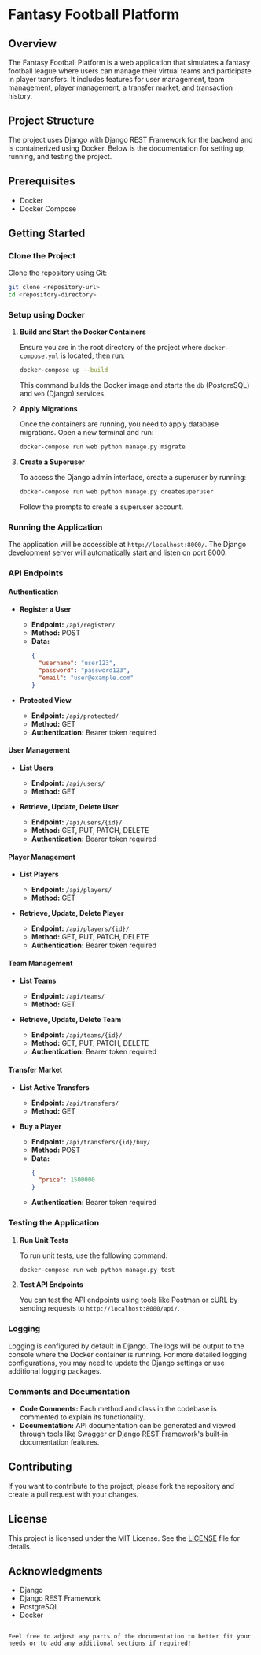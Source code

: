# Fantasy Football Platform

## Overview

The Fantasy Football Platform is a web application that simulates a fantasy football league where users can manage their virtual teams and participate in player transfers. It includes features for user management, team management, player management, a transfer market, and transaction history.

## Project Structure

The project uses Django with Django REST Framework for the backend and is containerized using Docker. Below is the documentation for setting up, running, and testing the project.

## Prerequisites

- Docker
- Docker Compose

## Getting Started

### Clone the Project

Clone the repository using Git:

```bash
git clone <repository-url>
cd <repository-directory>
```

### Setup using Docker

1. **Build and Start the Docker Containers**

   Ensure you are in the root directory of the project where `docker-compose.yml` is located, then run:

   ```bash
   docker-compose up --build
   ```

   This command builds the Docker image and starts the `db` (PostgreSQL) and `web` (Django) services.

2. **Apply Migrations**

   Once the containers are running, you need to apply database migrations. Open a new terminal and run:

   ```bash
   docker-compose run web python manage.py migrate
   ```

3. **Create a Superuser**

   To access the Django admin interface, create a superuser by running:

   ```bash
   docker-compose run web python manage.py createsuperuser
   ```

   Follow the prompts to create a superuser account.

### Running the Application

The application will be accessible at `http://localhost:8000/`. The Django development server will automatically start and listen on port 8000.

### API Endpoints

#### Authentication

- **Register a User**
  - **Endpoint:** `/api/register/`
  - **Method:** POST
  - **Data:**
    ```json
    {
      "username": "user123",
      "password": "password123",
      "email": "user@example.com"
    }
    ```

- **Protected View**
  - **Endpoint:** `/api/protected/`
  - **Method:** GET
  - **Authentication:** Bearer token required

#### User Management

- **List Users**
  - **Endpoint:** `/api/users/`
  - **Method:** GET

- **Retrieve, Update, Delete User**
  - **Endpoint:** `/api/users/{id}/`
  - **Method:** GET, PUT, PATCH, DELETE
  - **Authentication:** Bearer token required

#### Player Management

- **List Players**
  - **Endpoint:** `/api/players/`
  - **Method:** GET

- **Retrieve, Update, Delete Player**
  - **Endpoint:** `/api/players/{id}/`
  - **Method:** GET, PUT, PATCH, DELETE
  - **Authentication:** Bearer token required

#### Team Management

- **List Teams**
  - **Endpoint:** `/api/teams/`
  - **Method:** GET

- **Retrieve, Update, Delete Team**
  - **Endpoint:** `/api/teams/{id}/`
  - **Method:** GET, PUT, PATCH, DELETE
  - **Authentication:** Bearer token required

#### Transfer Market

- **List Active Transfers**
  - **Endpoint:** `/api/transfers/`
  - **Method:** GET

- **Buy a Player**
  - **Endpoint:** `/api/transfers/{id}/buy/`
  - **Method:** POST
  - **Data:**
    ```json
    {
      "price": 1500000
    }
    ```
  - **Authentication:** Bearer token required

### Testing the Application

1. **Run Unit Tests**

   To run unit tests, use the following command:

   ```bash
   docker-compose run web python manage.py test
   ```

2. **Test API Endpoints**

   You can test the API endpoints using tools like Postman or cURL by sending requests to `http://localhost:8000/api/`.

### Logging

Logging is configured by default in Django. The logs will be output to the console where the Docker container is running. For more detailed logging configurations, you may need to update the Django settings or use additional logging packages.

### Comments and Documentation

- **Code Comments:** Each method and class in the codebase is commented to explain its functionality.
- **Documentation:** API documentation can be generated and viewed through tools like Swagger or Django REST Framework's built-in documentation features.

## Contributing

If you want to contribute to the project, please fork the repository and create a pull request with your changes.

## License

This project is licensed under the MIT License. See the [LICENSE](LICENSE) file for details.

## Acknowledgments

- Django
- Django REST Framework
- PostgreSQL
- Docker

```

Feel free to adjust any parts of the documentation to better fit your needs or to add any additional sections if required!
